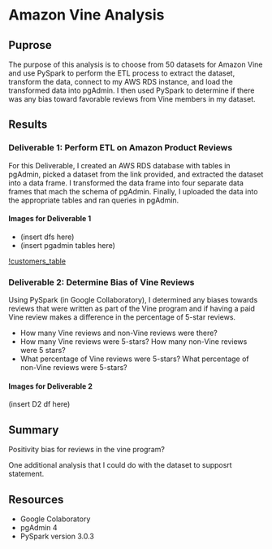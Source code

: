 # Amazon Vine Analysis
## Puprose 
The purpose of this analysis is to choose from 50 datasets for Amazon Vine and use PySpark to perform the ETL process to extract the dataset, transform the data, connect to my AWS RDS instance, and load the transformed data into pgAdmin. I then used PySpark to determine if there was any bias toward favorable reviews from Vine members in my dataset.

## Results
### Deliverable 1: Perform ETL on Amazon Product Reviews
For this Deliverable, I created an AWS RDS database with tables in pgAdmin, picked a dataset from the link provided, and extracted the dataset into a data frame. I transformed the data frame into four separate data frames that mach the schema of pgAdmin. Finally, I uploaded the data into the appropriate tables and ran queries in pgAdmin.

#### Images for Deliverable 1
- (insert dfs here)
- (insert pgadmin tables here)

[!customers_table](./Amazon_Vine_Analysis/customers_table.png)

### Deliverable 2: Determine Bias of Vine Reviews
Using PySpark (in Google Collaboratory), I determined any biases towards reviews that were written as part of the Vine program and if having a paid Vine review makes a difference in the percentage of 5-star reviews.
  - How many Vine reviews and non-Vine reviews were there?
  - How many Vine reviews were 5-stars? How many non-Vine reviews were 5 stars?
  - What percentage of Vine reviews were 5-stars? What percentage of non-Vine reviews were 5-stars?

#### Images for Deliverable 2
(insert D2 df here)


## Summary
Positivity bias for reviews in the vine program?

One additional analysis that I could do with the dataset to supposrt statement.

## Resources
- Google Colaboratory
- pgAdmin 4
- PySpark version 3.0.3
